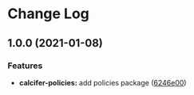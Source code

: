 # Change Log

## 1.0.0 (2021-01-08)

### Features

* **calcifer-policies:** add policies package ([6246e00](https://github.com/alferpal/calcifer/commit/6246e00900118f13bfd2f9383f08c1f9c1ad9749))

